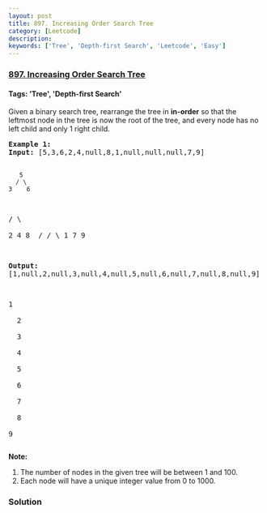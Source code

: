 ```yaml
---
layout: post
title: 897. Increasing Order Search Tree
category: [Leetcode]
description: 
keywords: ['Tree', 'Depth-first Search', 'Leetcode', 'Easy']
---
```

### [897. Increasing Order Search Tree](https://leetcode.com/problems/increasing-order-search-tree)

#### Tags: 'Tree', 'Depth-first Search'

<div class="content__u3I1 question-content__JfgR"><div><p>Given a binary search tree, rearrange the tree in <strong>in-order</strong> so that the leftmost node in the tree is now the root of the tree, and every node has no left child and only 1 right child.</p>
<pre><strong>Example 1:</strong>
<strong>Input:</strong> [5,3,6,2,4,null,8,1,null,null,null,7,9]

       5
      / \
    3    6
   / \    \
  2   4    8
 /        / \ 
1        7   9

<strong>Output:</strong> [1,null,2,null,3,null,4,null,5,null,6,null,7,null,8,null,9]

 1
  \
   2
    \
     3
      \
       4
        \
         5
          \
           6
            \
             7
              \
               8
                \
                 9  </pre>
<p><strong>Note:</strong></p>
<ol>
<li>The number of nodes in the given tree will be between 1 and 100.</li>
<li>Each node will have a unique integer value from 0 to 1000.</li>
</ol>
</div></div>

### Solution
